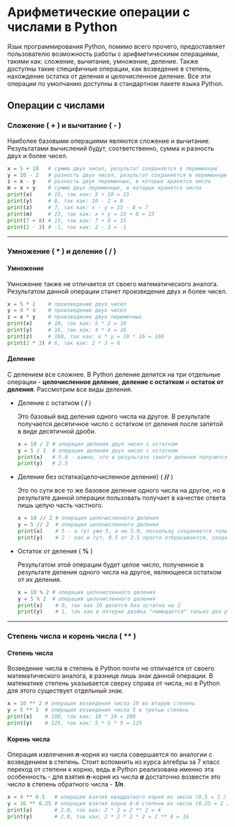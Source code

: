# Арифметические операции с числами в Python
Язык программирования Python, помимо всего прочего, предоставляет пользователю возможность работы с арифметическими операциями, такими как: сложение, вычитание, умножение, деление.
Также доступны такие специфичные операции, как возведение в степень, нахождение остатка от деления и целочисленное деление. Все эти операции по умолчанию доступны в стандартном пакете языка Python.

## Операции с числами

### Сложение ( **+** ) и вычитание ( **-** ) 

Наиболее базовыми операциями являются сложение и вычитание. Результатами вычислений будут, соответственно, сумма и разность двух и более чисел.

```python
x = 5 + 10   # сумма двух чисел, результат сохраняется в переменную
y = 10 - 2   # разность двух чисел, результат сохраняется в переменную
z = x - y    # разность двух переменных, в которых хранятся числа
m = x + y    # сумма двух переменных, в которых хранятся числа
print(x)     # 15, так как: 5 + 10 = 15
print(y)     # 8, так как: 10 - 2 = 8
print(z)     # 7, так как: x - y = 15 - 8 = 7
print(m)     # 23, так как: x + y = 15 + 8 = 23
print(7 + 8) # 15, так как: 7 + 8 = 15
print(2 - 3) # -1, так как: 2 - 3 = -1
```

---

### Умножение ( * ) и деление ( **/** )

#### Умножение 
Умножение также не отличается от своего математического аналога. Результатом данной операции станет произведение двух и более чисел.
```python
x = 5 * 2    # произведение двух чисел
y = 4 * 4    # произведение двух чисел
z = x * y    # произведение двух переменных
print(x)     # 10, так как: 5 * 2 = 10
print(y)     # 16, так как: 4 * 4 = 16
print(z)     # 160, так как: x * y = 10 * 16 = 160
print(2 * 3) # 6, так как: 2 * 3 = 6
```

#### Деление
С делением все сложнее. В Python деление делится на три отдельные операции - **целочисленное деление**, **деление с остатком** и **остаток от деления**.
Рассмотрим все виды деления.

- Деление с остатком ( **/** )

  Это базовый вид деления одного числа на другое. В результате получается десятичное число с остатком от деления после запятой в виде десятичной дроби.
  ```python
  x = 10 / 2 # операция деления двух чисел с остатком
  y = 5 / 2  # операция деления двух чисел с остатком
  print(x)   # 5.0 - важно, что в результате такого деления получится не 5, а 5.0 !!!!
  print(y)   # 2.5
  ```

- Деление без остатка(целочисленное деление) ( **//** )

  Это по сути все то же базовое деление одного числа на другое, но в результате данной операции пользовать получает в качестве ответа лишь целую часть частного.
  ```python
  x = 10 // 2 # операция целочисленного деления
  y = 5 // 2  # операция целочисленного деления
  print(x)    # 5 - а тут уже 5, а не 5.0, поскольку сохраняется только целая часть
  print(y)    # 2 - как и тут, 0.5 от 2.5 просто отбрасывается, сохраняется только целая часть
  ```
  
- Остаток от деления ( **%** )

  Результатом этой операции будет целое число, полученное в результате деления одного числа на другое, являющееся остатком от их деления.
  ```python
  x = 10 % 2 # операция целочисленного деления
  y = 5 % 2  # операция целочисленного деления
  print(x)    # 0, так как 10 делится без остатка на 2
  print(y)    # 1, так как в пятерке двойка "помещается" только два раза, а остальное - остаток
  ```

---

### Степень числа и корень числа ( ** )

#### Степень числа 
Возведение числа в степень в Python почти не отличается от своего математического аналога, в разнице лишь знак данной операции. В математике степень указывается сверху справа от числа, 
но в Python для этого существует отдельный знак.
  ```python
  x = 10 ** 2 # операция возведения числа 10 во вторую степень
  y = 5 ** 3  # операция возведения числа 5 в третью степень
  print(x)    # 100, так как: 10 * 10 = 100
  print(y)    # 125, так как: 5 * 5 * 5 = 125
  ```

#### Корень числа
Операция извлечения ***n***-корня из числа совершается по аналогии с возведением в степень. Стоит вспомнить из курса алгебры за 7 класс переход от степени к корню, 
ведь в Python реализована именно эта особенность - для взятия ***n***-корня из числа ***a*** достаточно возвести это число в степень обратного числа - ***1/n***.
```python
x = 4 ** 0.5   # операция взятия квадратного корня из числа (0.5 = 1 / 2, где 2 - показатель корня)
y = 16 ** 0.25 # операция взятия корня 4-й степени из числа (0.25 = 1 / 4, где 4 - показатель корня)
print(x)       # 2.0, так как: 2 * 2 = 2 ** 2 = 4
print(y)       # 2.0, так как: 2 * 2 * 2 * 2 = 2 ** 4 = 16
```
